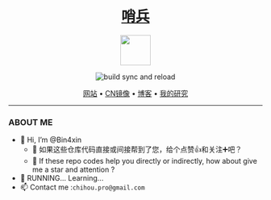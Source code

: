 <h1 align="center"><a href="https://sentrylab.cn/">哨兵</a></h1>

<div align="center">

<img src="https://raw.githubusercontent.com/Bin4xin/bin4xin.github.io/main/assets/img/logo-small.svg" width="60" height="60">

![build sync and reload](https://github.com/Bin4xin/bin4xin.github.io/workflows/build%20sync%20and%20reload/badge.svg)

<p align="center">
  <a href="https://bin4xin.github.io/">网站</a> •
  <a href="https://bin4xin.gitee.io/">CN镜像</a> •
  <a href="https://bin4xin.github.io/blog">博客</a> •
  <a href="https://bin4xin.github.io/about">我的研究</a>
</p>

</div>

---

### ABOUT ME

- 👋 Hi, I’m @Bin4xin
  - 🌱 如果这些仓库代码直接或间接帮到了您，给个点赞👍和关注➕吧？
  - 💞️ If these repo codes help you directly or indirectly, how about give me a star and attention ?
- 🏃 RUNNING... Learning...
- 📫 Contact me :`chihou.pro@gmail.com`
